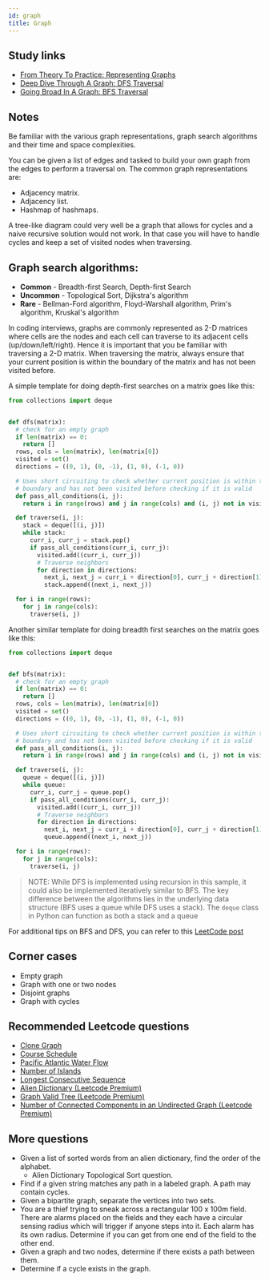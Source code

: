 ```yaml
---
id: graph
title: Graph
---
```


## Study links

- [From Theory To Practice: Representing Graphs](https://medium.com/basecs/from-theory-to-practice-representing-graphs-cfd782c5be38)
- [Deep Dive Through A Graph: DFS Traversal](https://medium.com/basecs/deep-dive-through-a-graph-dfs-traversal-8177df5d0f13)
- [Going Broad In A Graph: BFS Traversal](https://medium.com/basecs/going-broad-in-a-graph-bfs-traversal-959bd1a09255)

## Notes

Be familiar with the various graph representations, graph search algorithms and their time and space complexities.

You can be given a list of edges and tasked to build your own graph from the edges to perform a traversal on. The common graph representations are:

- Adjacency matrix.
- Adjacency list.
- Hashmap of hashmaps.

A tree-like diagram could very well be a graph that allows for cycles and a naive recursive solution would not work. In that case you will have to handle cycles and keep a set of visited nodes when traversing.

## Graph search algorithms:

- **Common** - Breadth-first Search, Depth-first Search
- **Uncommon** - Topological Sort, Dijkstra's algorithm
- **Rare** - Bellman-Ford algorithm, Floyd-Warshall algorithm, Prim's algorithm, Kruskal's algorithm

In coding interviews, graphs are commonly represented as 2-D matrices where cells are the nodes and each cell can traverse to its adjacent cells (up/down/left/right). Hence it is important that you be familiar with traversing a 2-D matrix. When traversing the matrix, always ensure that your current position is within the boundary of the matrix and has not been visited before. 

A simple template for doing depth-first searches on a matrix goes like this:

```py
from collections import deque


def dfs(matrix):
  # check for an empty graph
  if len(matrix) == 0:
    return []
  rows, cols = len(matrix), len(matrix[0])
  visited = set()
  directions = ((0, 1), (0, -1), (1, 0), (-1, 0))

  # Uses short circuiting to check whether current position is within the
  # boundary and has not been visited before checking if it is valid
  def pass_all_conditions(i, j):
    return i in range(rows) and j in range(cols) and (i, j) not in visited

  def traverse(i, j):
    stack = deque([(i, j)])
    while stack:
      curr_i, curr_j = stack.pop()
      if pass_all_conditions(curr_i, curr_j):
        visited.add((curr_i, curr_j))
        # Traverse neighbors
        for direction in directions:
          next_i, next_j = curr_i + direction[0], curr_j + direction[1]
          stack.append((next_i, next_j))

  for i in range(rows):
    for j in range(cols):
      traverse(i, j)

```

Another similar template for doing breadth first searches on the matrix goes like this:

```py
from collections import deque


def bfs(matrix):
  # check for an empty graph
  if len(matrix) == 0:
    return []
  rows, cols = len(matrix), len(matrix[0])
  visited = set()
  directions = ((0, 1), (0, -1), (1, 0), (-1, 0))

  # Uses short circuiting to check whether current position is within the
  # boundary and has not been visited before checking if it is valid
  def pass_all_conditions(i, j):
    return i in range(rows) and j in range(cols) and (i, j) not in visited

  def traverse(i, j):
    queue = deque([(i, j)])
    while queue:
      curr_i, curr_j = queue.pop()
      if pass_all_conditions(curr_i, curr_j):
        visited.add((curr_i, curr_j))
        # Traverse neighbors
        for direction in directions:
          next_i, next_j = curr_i + direction[0], curr_j + direction[1]
          queue.append((next_i, next_j))

  for i in range(rows):
    for j in range(cols):
      traverse(i, j)

```

> NOTE: While DFS is implemented using recursion in this sample, it could also be implemented iteratively similar to BFS. The key difference between the algorithms lies in the underlying data structure (BFS uses a queue while DFS uses a stack). The `deque` class in Python can function as both a stack and a queue

For additional tips on BFS and DFS, you can refer to this [LeetCode post](https://leetcode.com/problems/pacific-atlantic-water-flow/discuss/90774/Python-solution-with-detailed-explanation)

## Corner cases

- Empty graph
- Graph with one or two nodes
- Disjoint graphs
- Graph with cycles

## Recommended Leetcode questions

- [Clone Graph](https://leetcode.com/problems/clone-graph/)
- [Course Schedule](https://leetcode.com/problems/course-schedule/)
- [Pacific Atlantic Water Flow](https://leetcode.com/problems/pacific-atlantic-water-flow/)
- [Number of Islands](https://leetcode.com/problems/number-of-islands/)
- [Longest Consecutive Sequence](https://leetcode.com/problems/longest-consecutive-sequence/)
- [Alien Dictionary (Leetcode Premium)](https://leetcode.com/problems/alien-dictionary/)
- [Graph Valid Tree (Leetcode Premium)](https://leetcode.com/problems/graph-valid-tree/)
- [Number of Connected Components in an Undirected Graph (Leetcode Premium)](https://leetcode.com/problems/number-of-connected-components-in-an-undirected-graph/)

## More questions

- Given a list of sorted words from an alien dictionary, find the order of the alphabet.
  - Alien Dictionary Topological Sort question.
- Find if a given string matches any path in a labeled graph. A path may contain cycles.
- Given a bipartite graph, separate the vertices into two sets.
- You are a thief trying to sneak across a rectangular 100 x 100m field. There are alarms placed on the fields and they each have a circular sensing radius which will trigger if anyone steps into it. Each alarm has its own radius. Determine if you can get from one end of the field to the other end.
- Given a graph and two nodes, determine if there exists a path between them.
- Determine if a cycle exists in the graph.
